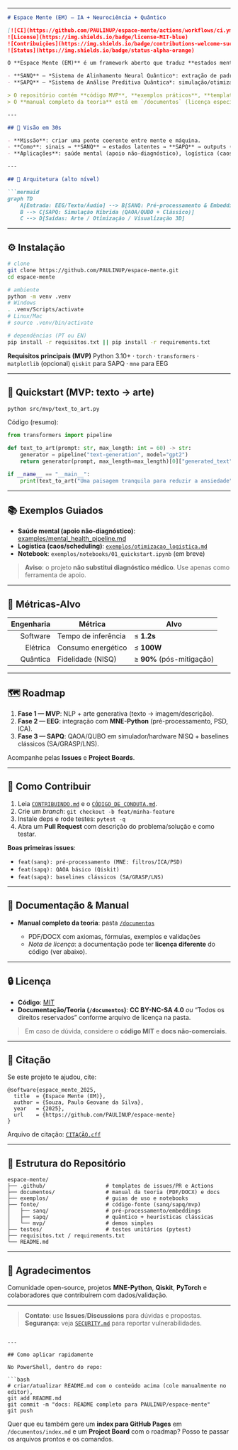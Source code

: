 
---

````markdown
# Espace Mente (EM) — IA + Neurociência + Quântico

[![CI](https://github.com/PAULINUP/espace-mente/actions/workflows/ci.yml/badge.svg)](https://github.com/PAULINUP/espace-mente/actions/workflows/ci.yml)
![License](https://img.shields.io/badge/license-MIT-blue)
![Contribuições](https://img.shields.io/badge/contributions-welcome-success)
![Status](https://img.shields.io/badge/status-alpha-orange)

O **Espace Mente (EM)** é um framework aberto que traduz **estados mentais** em **representações externas** (arte generativa, otimização logística, visualizações 3D), combinando:

- **SANQ** — *Sistema de Alinhamento Neural Quântico*: extração de padrões a partir de EEG/voz/texto e conversão para **embeddings**.
- **SAPQ** — *Sistema de Análise Preditiva Quântica*: simulação/otimização **híbrida** (quântico + clássico) de cenários futuros e decisões.

> O repositório contém **código MVP**, **exemplos práticos**, **templates de issues/PR** e **documentação**.  
> O **manual completo da teoria** está em `/documentos` (licença específica; ver seção **Licença**).

---

## 🔭 Visão em 30s

- **Missão**: criar uma ponte coerente entre mente e máquina.  
- **Como**: sinais → **SANQ** → estados latentes → **SAPQ** → outputs (arte/otimização).  
- **Aplicações**: saúde mental (apoio não-diagnóstico), logística (caos/scheduling), indústria criativa.

---

## 🧠 Arquitetura (alto nível)

```mermaid
graph TD
    A[Entrada: EEG/Texto/Áudio] --> B[SANQ: Pré-processamento & Embeddings]
    B --> C[SAPQ: Simulação Híbrida (QAOA/QUBO + Clássico)]
    C --> D[Saídas: Arte / Otimização / Visualização 3D]
````

---

## ⚙️ Instalação

```bash
# clone
git clone https://github.com/PAULINUP/espace-mente.git
cd espace-mente

# ambiente
python -m venv .venv
# Windows
. .venv/Scripts/activate
# Linux/Mac
# source .venv/bin/activate

# dependências (PT ou EN)
pip install -r requisitos.txt || pip install -r requirements.txt
```

**Requisitos principais (MVP)**
Python 3.10+ · `torch` · `transformers` · `matplotlib`
(opcional) `qiskit` para SAPQ · `mne` para EEG

---

## 🚀 Quickstart (MVP: texto → arte)

```bash
python src/mvp/text_to_art.py
```

Código (resumo):

```python
from transformers import pipeline

def text_to_art(prompt: str, max_length: int = 60) -> str:
    generator = pipeline("text-generation", model="gpt2")
    return generator(prompt, max_length=max_length)[0]["generated_text"]

if __name__ == "__main__":
    print(text_to_art("Uma paisagem tranquila para reduzir a ansiedade"))
```

---

## 📚 Exemplos Guiados

* **Saúde mental (apoio não-diagnóstico)**: [examples/mental_health_pipeline.md](examples/mental_health_pipeline.md)
* **Logística (caos/scheduling)**: [`exemplos/otimizacao_logistica.md`](exemplos/otimizacao_logistica.md)
* **Notebook**: `exemplos/notebooks/01_quickstart.ipynb` (em breve)

> **Aviso**: o projeto **não substitui diagnóstico médico**. Use apenas como ferramenta de apoio.

---

## 📐 Métricas-Alvo

| Engenharia | Métrica             | Alvo                      |
| ---------: | ------------------- | ------------------------- |
|   Software | Tempo de inferência | ≤ **1.2s**                |
|   Elétrica | Consumo energético  | ≤ **100W**                |
|   Quântica | Fidelidade (NISQ)   | ≥ **90%** (pós-mitigação) |

---

## 🗺️ Roadmap

1. **Fase 1 — MVP**: NLP + arte generativa (texto → imagem/descrição).
2. **Fase 2 — EEG**: integração com **MNE-Python** (pré-processamento, PSD, ICA).
3. **Fase 3 — SAPQ**: QAOA/QUBO em simulador/hardware NISQ + baselines clássicos (SA/GRASP/LNS).

Acompanhe pelas **Issues** e **Project Boards**.

---

## 🤝 Como Contribuir

1. Leia [`CONTRIBUINDO.md`](CONTRIBUINDO.md) e o [`CÓDIGO_DE_CONDUTA.md`](CÓDIGO_DE_CONDUTA.md).
2. Crie um *branch*: `git checkout -b feat/minha-feature`
3. Instale deps e rode testes: `pytest -q`
4. Abra um **Pull Request** com descrição do problema/solução e como testar.

**Boas primeiras issues**:

* `feat(sanq): pré-processamento (MNE: filtros/ICA/PSD)`
* `feat(sapq): QAOA básico (Qiskit)`
* `feat(sapq): baselines clássicos (SA/GRASP/LNS)`

---

## 🧾 Documentação & Manual

* **Manual completo da teoria**: pasta [`/documentos`](documentos/)

  * PDF/DOCX com axiomas, fórmulas, exemplos e validações
  * *Nota de licença*: a documentação pode ter **licença diferente** do código (ver abaixo).

---

## 🔒 Licença

* **Código**: [MIT](LICENÇA)
* **Documentação/Teoria (`/documentos`)**: **CC BY-NC-SA 4.0** *ou* “Todos os direitos reservados” conforme arquivo de licença na pasta.

> Em caso de dúvida, considere o **código MIT** e **docs não-comerciais**.

---

## 📄 Citação

Se este projeto te ajudou, cite:

```
@software{espace_mente_2025,
  title  = {Espace Mente (EM)},
  author = {Souza, Paulo Geovane da Silva},
  year   = {2025},
  url    = {https://github.com/PAULINUP/espace-mente}
}
```

Arquivo de citação: [`CITAÇÃO.cff`](CITAÇÃO.cff)

---

## 🧩 Estrutura do Repositório

```
espace-mente/
├── .github/                   # templates de issues/PR e Actions
├── documentos/                # manual da teoria (PDF/DOCX) e docs
├── exemplos/                  # guias de uso e notebooks
├── fonte/                     # código-fonte (sanq/sapq/mvp)
│   ├── sanq/                  # pré-processamento/embeddings
│   ├── sapq/                  # quântico + heurísticas clássicas
│   └── mvp/                   # demos simples
├── testes/                    # testes unitários (pytest)
├── requisitos.txt / requirements.txt
└── README.md
```

---

## 🙌 Agradecimentos

Comunidade open-source, projetos **MNE-Python**, **Qiskit**, **PyTorch** e colaboradores que contribuírem com dados/validação.

---

> **Contato**: use **Issues**/**Discussions** para dúvidas e propostas.
> **Segurança**: veja [`SECURITY.md`](SECURITY.md) para reportar vulnerabilidades.

````

---

## Como aplicar rapidamente

No PowerShell, dentro do repo:

```bash
# criar/atualizar README.md com o conteúdo acima (cole manualmente no editor),
git add README.md
git commit -m "docs: README completo para PAULINUP/espace-mente"
git push
````

Quer que eu também gere um **index para GitHub Pages** em `/documentos/index.md` e um **Project Board** com o roadmap? Posso te passar os arquivos prontos e os comandos.
